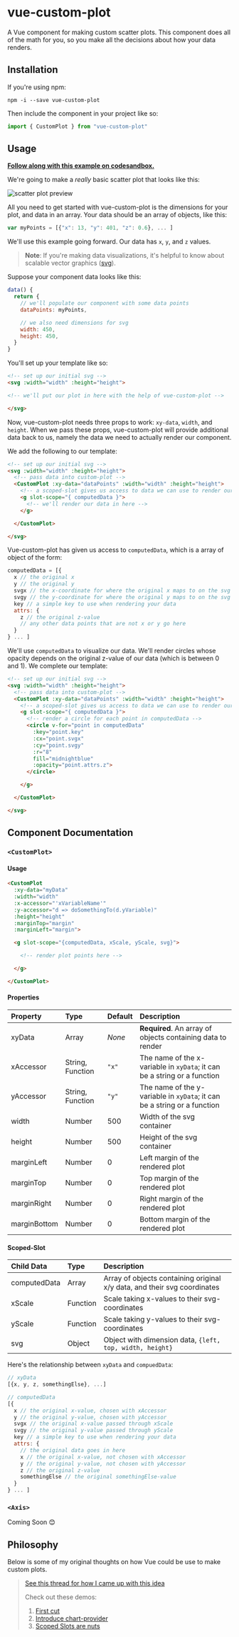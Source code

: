 # vue-custom-plot

A Vue component for making custom scatter plots. This component does all of the math for you, so you make all the decisions about how your data renders.

## Installation

If you're using npm:

```
npm -i --save vue-custom-plot
```

Then include the component in your project like so:

```js
import { CustomPlot } from "vue-custom-plot"
```

## Usage

**[Follow along with this example on codesandbox.](https://codesandbox.io/s/xllnyyjww?module=%2Fsrc%2FApp.vue)**

We're going to make a _really_ basic scatter plot that looks like this:

![scatter plot preview](./assets/usage-preview.png)

All you need to get started with vue-custom-plot is the dimensions for your plot, and data in an array. Your data should be an array of objects, like this:

```js
var myPoints = [{"x": 13, "y": 401, "z": 0.6}, ... ]
```

We'll use this example going forward. Our data has `x`, `y`, and `z` values.

> **Note**: If you're making data visualizations, it's helpful to know about scalable vector graphics ([svg](https://developer.mozilla.org/en-US/docs/Web/SVG/Tutorial/Introduction)).

Suppose your component data looks like this:

```js
data() {
  return {
    // we'll populate our component with some data points
    dataPoints: myPoints,

    // we also need dimensions for svg
    width: 450,
    height: 450,
  }
}
```

You'll set up your template like so:

```html
<!-- set up our initial svg -->
<svg :width="width" :height="height">

<!-- we'll put our plot in here with the help of vue-custom-plot -->

</svg>
```

Now, vue-custom-plot needs three props to work: `xy-data`, `width`, and `height`. When we pass these props, vue-custom-plot will provide additional data back to us, namely the data we need to actually render our component.

We add the following to our template:

```html
<!-- set up our initial svg -->
<svg :width="width" :height="height">
  <!-- pass data into custom-plot -->
  <CustomPlot :xy-data="dataPoints" :width="width" :height="height">
    <!-- a scoped-slot gives us access to data we can use to render our plot with svg -->
    <g slot-scope="{ computedData }">
      <!-- we'll render our data in here -->
    </g>

  </CustomPlot>

</svg>
```

Vue-custom-plot has given us access to `computedData`, which is a array of object of the form:

```js
computedData = [{
  x // the original x
  y // the original y
  svgx // the x-coordinate for where the original x maps to on the svg
  svgy // the y-coordinate for where the original y maps to on the svg
  key // a simple key to use when rendering your data
  attrs: {
    z // the original z-value
    // any other data points that are not x or y go here
  }
} ... ]
```

We'll use `computedData` to visualize our data. We'll render circles whose opacity depends on the original z-value of our data (which is between 0 and 1). We complete our template:

```html
<!-- set up our initial svg -->
<svg :width="width" :height="height">
  <!-- pass data into custom-plot -->
  <CustomPlot :xy-data="dataPoints" :width="width" :height="height">
    <!-- a scoped-slot gives us access to data we can use to render our plot with svg -->
    <g slot-scope="{ computedData }">
      <!-- render a circle for each point in computedData -->
      <circle v-for="point in computedData"
        :key="point.key"
        :cx="point.svgx"
        :cy="point.svgy"
        :r="8"
        fill="midnightblue"
        :opacity="point.attrs.z">
      </circle>

    </g>

  </CustomPlot>

</svg>
```

## Component Documentation

### `<CustomPlot>`

#### Usage

```html
<CustomPlot
  :xy-data="myData"
  :width="width"
  :x-accessor="'xVariableName'"
  :y-accessor="d => doSomethingTo(d.yVariable)"
  :height="height"
  :marginTop="margin"
  :marginLeft="margin">

  <g slot-scope="{computedData, xScale, yScale, svg}">

    <!-- render plot points here -->

  </g>

</CustomPlot>
```

#### Properties

| Property     | Type             | Default | Description                                                              |
| :----------- | :--------------- | :------ | :----------------------------------------------------------------------- |
| xyData       | Array            | _None_  | **Required**. An array of objects containing data to render              |
| xAccessor    | String, Function | `"x"`   | The name of the x-variable in `xyData`; it can be a string or a function |
| yAccessor    | String, Function | `"y"`   | The name of the y-variable in `xyData`; it can be a string or a function |
| width        | Number           | 500     | Width of the svg container                                               |
| height       | Number           | 500     | Height of the svg container                                              |
| marginLeft   | Number           | 0       | Left margin of the rendered plot                                         |
| marginTop    | Number           | 0       | Top margin of the rendered plot                                          |
| marginRight  | Number           | 0       | Right margin of the rendered plot                                        |
| marginBottom | Number           | 0       | Bottom margin of the rendered plot                                       |

#### Scoped-Slot

| Child Data   | Type     | Description                                                              |
| :----------- | :------- | :----------------------------------------------------------------------- |
| computedData | Array    | Array of objects containing original x/y data, and their svg coordinates |
| xScale       | Function | Scale taking x-values to their svg-coordinates                           |
| yScale       | Function | Scale taking y-values to their svg-coordinates                           |
| svg          | Object   | Object with dimension data, `{left, top, width, height}`                 |

Here's the relationship between `xyData` and `compuedData`:

```js
// xyData
[{x, y, z, somethingElse}, ...]
```

```js
// computedData
[{
  x // the original x-value, chosen with xAccessor
  y // the original y-value, chosen with yAccessor
  svgx // the original x-value passed through xScale
  svgy // the original y-value passed through yScale
  key // a simple key to use when rendering your data
  attrs: {
    // the original data goes in here
    x // the original x-value, not chosen with xAccessor
    y // the original y-value, not chosen with yAccessor
    z // the original z-value
    somethingElse // the original somethingElse-value
  }
} ... ]
```

### `<Axis>`

Coming Soon :blush:

## Philosophy

Below is some of my original thoughts on how Vue could be use to make custom plots.

> [See this thread for how I came up with this idea](https://twitter.com/pj_trainor/status/972930303374307328)
>
> Check out these demos:
>
> 1.  [First cut](https://codesandbox.io/s/n98jqj84jl)
> 2.  [Introduce chart-provider](https://codesandbox.io/s/l34zj5x82l)
> 3.  [Scoped Slots are nuts](https://codesandbox.io/s/2jq8q63ryj)
